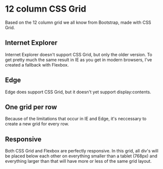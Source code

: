 # 12 column CSS Grid
Based on the 12 column grid we all know from Bootstrap, made with CSS Grid.

## Internet Explorer
Internet Explorer doesn't support CSS Grid, but only the older version. To get pretty much the same result in IE as you get in modern browsers, I've created a fallback with Flexbox.

## Edge
Edge does support CSS Grid, but it doesn't yet support display:contents.

## One grid per row
Because of the limitations that occur in IE and Edge, it's neccessary to create a new grid for every row.

## Responsive
Both CSS Grid and Flexbox are perfectly responsive. In this grid, all div's will be placed below each other on everything smaller than a tablet (768px) and everything larger than that will have more or less of the same grid layout.